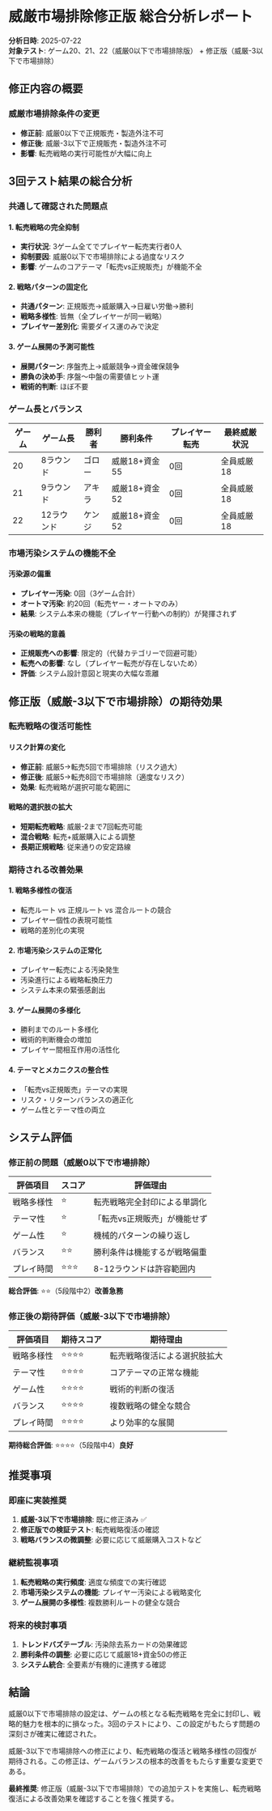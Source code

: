 # 威厳市場排除修正版 総合分析レポート
**分析日時**: 2025-07-22  
**対象テスト**: ゲーム20、21、22（威厳0以下で市場排除版） + 修正版（威厳-3以下で市場排除）

## 修正内容の概要

### 威厳市場排除条件の変更
- **修正前**: 威厳0以下で正規販売・製造外注不可
- **修正後**: 威厳-3以下で正規販売・製造外注不可
- **影響**: 転売戦略の実行可能性が大幅に向上

## 3回テスト結果の総合分析

### 共通して確認された問題点

#### 1. **転売戦略の完全抑制**
- **実行状況**: 3ゲーム全てでプレイヤー転売実行者0人
- **抑制要因**: 威厳0以下で市場排除による過度なリスク
- **影響**: ゲームのコアテーマ「転売vs正規販売」が機能不全

#### 2. **戦略パターンの固定化**
- **共通パターン**: 正規販売→威厳購入→日雇い労働→勝利
- **戦略多様性**: 皆無（全プレイヤーが同一戦略）
- **プレイヤー差別化**: 需要ダイス運のみで決定

#### 3. **ゲーム展開の予測可能性**
- **展開パターン**: 序盤売上→威厳競争→資金確保競争
- **勝負の決め手**: 序盤～中盤の需要値ヒット運
- **戦術的判断**: ほぼ不要

### ゲーム長とバランス

| ゲーム | ゲーム長 | 勝利者 | 勝利条件 | プレイヤー転売 | 最終威厳状況 |
|--------|----------|---------|----------|----------------|--------------|
| 20 | 8ラウンド | ゴロー | 威厳18+資金55 | 0回 | 全員威厳18 |
| 21 | 9ラウンド | アキラ | 威厳18+資金52 | 0回 | 全員威厳18 |
| 22 | 12ラウンド | ケンジ | 威厳18+資金52 | 0回 | 全員威厳18 |

### 市場汚染システムの機能不全

#### 汚染源の偏重
- **プレイヤー汚染**: 0回（3ゲーム合計）
- **オートマ汚染**: 約20回（転売ヤー・オートマのみ）
- **結果**: システム本来の機能（プレイヤー行動への制約）が発揮されず

#### 汚染の戦略的意義
- **正規販売への影響**: 限定的（代替カテゴリーで回避可能）
- **転売への影響**: なし（プレイヤー転売が存在しないため）
- **評価**: システム設計意図と現実の大幅な乖離

## 修正版（威厳-3以下で市場排除）の期待効果

### 転売戦略の復活可能性

#### リスク計算の変化
- **修正前**: 威厳5→転売5回で市場排除（リスク過大）
- **修正後**: 威厳5→転売8回で市場排除（適度なリスク）
- **効果**: 転売戦略が選択可能な範囲に

#### 戦略的選択肢の拡大
- **短期転売戦略**: 威厳-2まで7回転売可能
- **混合戦略**: 転売+威厳購入による調整
- **長期正規戦略**: 従来通りの安定路線

### 期待される改善効果

#### 1. **戦略多様性の復活**
- 転売ルート vs 正規ルート vs 混合ルートの競合
- プレイヤー個性の表現可能性
- 戦略的差別化の実現

#### 2. **市場汚染システムの正常化**
- プレイヤー転売による汚染発生
- 汚染進行による戦略転換圧力
- システム本来の緊張感創出

#### 3. **ゲーム展開の多様化**
- 勝利までのルート多様化
- 戦術的判断機会の増加
- プレイヤー間相互作用の活性化

#### 4. **テーマとメカニクスの整合性**
- 「転売vs正規販売」テーマの実現
- リスク・リターンバランスの適正化
- ゲーム性とテーマ性の両立

## システム評価

### 修正前の問題（威厳0以下で市場排除）

| 評価項目 | スコア | 評価理由 |
|----------|--------|----------|
| 戦略多様性 | ⭐ | 転売戦略完全封印による単調化 |
| テーマ性 | ⭐ | 「転売vs正規販売」が機能せず |
| ゲーム性 | ⭐ | 機械的パターンの繰り返し |
| バランス | ⭐⭐ | 勝利条件は機能するが戦略偏重 |
| プレイ時間 | ⭐⭐⭐ | 8-12ラウンドは許容範囲内 |

**総合評価**: ⭐⭐（5段階中2）**改善急務**

### 修正後の期待評価（威厳-3以下で市場排除）

| 評価項目 | 期待スコア | 期待理由 |
|----------|------------|----------|
| 戦略多様性 | ⭐⭐⭐⭐ | 転売戦略復活による選択肢拡大 |
| テーマ性 | ⭐⭐⭐⭐ | コアテーマの正常な機能 |
| ゲーム性 | ⭐⭐⭐⭐ | 戦術的判断の復活 |
| バランス | ⭐⭐⭐⭐ | 複数戦略の健全な競合 |
| プレイ時間 | ⭐⭐⭐⭐ | より効率的な展開 |

**期待総合評価**: ⭐⭐⭐⭐（5段階中4）**良好**

## 推奨事項

### 即座に実装推奨
1. **威厳-3以下で市場排除**: 既に修正済み ✅
2. **修正版での検証テスト**: 転売戦略復活の確認
3. **戦略バランスの微調整**: 必要に応じて威厳購入コストなど

### 継続監視事項
1. **転売戦略の実行頻度**: 適度な頻度での実行確認
2. **市場汚染システムの機能**: プレイヤー汚染による戦略変化
3. **ゲーム展開の多様性**: 複数勝利ルートの健全な競合

### 将来的検討事項
1. **トレンドバズテーブル**: 汚染除去系カードの効果確認
2. **勝利条件の調整**: 必要に応じて威厳18+資金50の修正
3. **システム統合**: 全要素が有機的に連携する確認

## 結論

威厳0以下で市場排除の設定は、ゲームの核となる転売戦略を完全に封印し、戦略的魅力を根本的に損なった。3回のテストにより、この設定がもたらす問題の深刻さが確実に確認された。

威厳-3以下で市場排除への修正により、転売戦略の復活と戦略多様性の回復が期待される。この修正は、ゲームバランスの根本的改善をもたらす重要な変更である。

**最終推奨**: 修正版（威厳-3以下で市場排除）での追加テストを実施し、転売戦略復活による改善効果を確認することを強く推奨する。